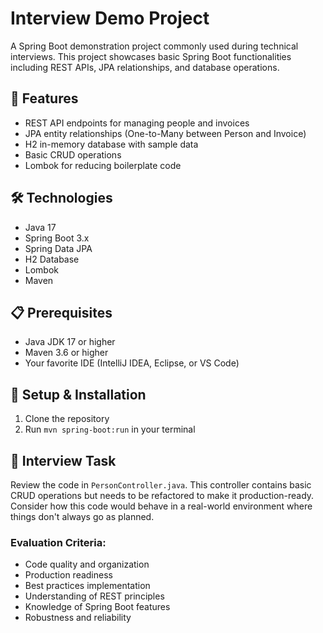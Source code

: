 # Interview Demo Project

A Spring Boot demonstration project commonly used during technical interviews. This project showcases basic Spring Boot functionalities including REST APIs, JPA relationships, and database operations.

## 🚀 Features

- REST API endpoints for managing people and invoices
- JPA entity relationships (One-to-Many between Person and Invoice)
- H2 in-memory database with sample data
- Basic CRUD operations
- Lombok for reducing boilerplate code

## 🛠️ Technologies

- Java 17
- Spring Boot 3.x
- Spring Data JPA
- H2 Database
- Lombok
- Maven

## 📋 Prerequisites

- Java JDK 17 or higher
- Maven 3.6 or higher
- Your favorite IDE (IntelliJ IDEA, Eclipse, or VS Code)

## 🔧 Setup & Installation

1. Clone the repository
2. Run `mvn spring-boot:run` in your terminal

## 📝 Interview Task

Review the code in `PersonController.java`. This controller contains basic CRUD operations but needs to be refactored to make it production-ready. Consider how this code would behave in a real-world environment where things don't always go as planned.

### Evaluation Criteria:

- Code quality and organization
- Production readiness
- Best practices implementation
- Understanding of REST principles
- Knowledge of Spring Boot features
- Robustness and reliability
